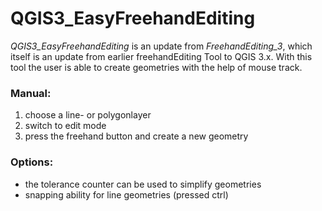 # QGIS3_EasyFreehandEditing
*QGIS3_EasyFreehandEditing* is an update from *FreehandEditing_3*, which itself is an update from earlier freehandEditing Tool to QGIS 3.x. With this tool the user is able to create geometries with the help of mouse track.
### Manual:
1. choose a line- or polygonlayer
2. switch to edit mode
3. press the freehand button and create a new geometry
### Options:
- the tolerance counter can be used to simplify geometries
- snapping ability for line geometries (pressed ctrl)

